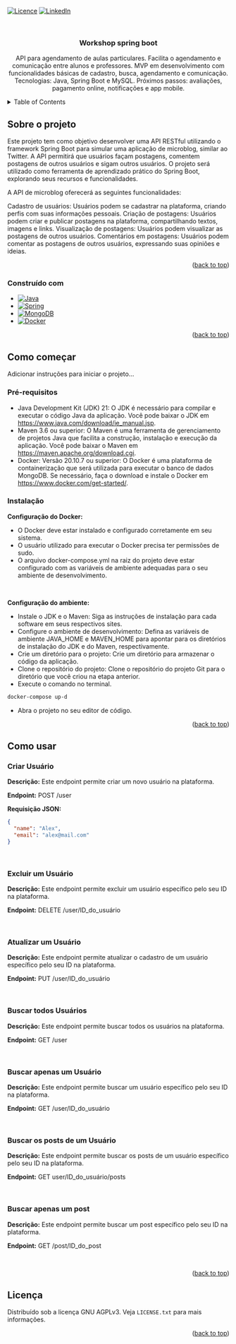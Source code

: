 <a name="readme-top"></a>

<!-- PROJECT SHIELDS -->
<!--
*** I'm using markdown "reference style" links for readability.
*** Reference links are enclosed in brackets [ ] instead of parentheses ( ).
*** See the bottom of this document for the declaration of the reference variables
*** for contributors-url, forks-url, etc. This is an optional, concise syntax you may use.
*** https://www.markdownguide.org/basic-syntax/#reference-style-links
-->

[![Licence](https://img.shields.io/github/license/Ileriayo/markdown-badges?style=for-the-badge)](./LICENSE)
[![LinkedIn][linkedin-shield]][linkedin-url]



<!-- PROJECT LOGO -->
<br />
<div align="center">  

<h3 align="center">Workshop spring boot</h3>

  <p align="center">
    API para agendamento de aulas particulares. Facilita o agendamento e comunicação entre alunos e professores. MVP em desenvolvimento com funcionalidades básicas de cadastro, busca, agendamento e comunicação. Tecnologias: Java, Spring Boot e MySQL. Próximos passos: avaliações, pagamento online, notificações e app mobile.
    <br />
    <!-- <a href="https://github.com/github_username/repo_name"><strong>Explore the docs »</strong></a>
    <br />
    <br />
    <a href="https://github.com/github_username/repo_name">View Demo</a>
    ·
    <a href="https://github.com/github_username/repo_name/issues/new?labels=bug&template=bug-report---.md">Report Bug</a>
    ·
    <a href="https://github.com/github_username/repo_name/issues/new?labels=enhancement&template=feature-request---.md">Request Feature</a> -->
  </p>
</div>



<!-- TABLE OF CONTENTS -->
<details>
  <summary>Table of Contents</summary>
  <ol>
    <li>
      <a href="#about-the-project">Sobre o projeto</a>
      <ul>
        <li><a href="#built-with">Construído com</a></li>
      </ul>
    </li>
    <li>
      <a href="#getting-started">Como começar</a>
      <ul>
        <li><a href="#prerequisites">Pré-requisitos</a></li>
        <li><a href="#installation">Instalação
    </li>
    <li><a href="#usage">Como usar</a></li>
    <li><a href="#roadmap">Roadmap</a></li>
    <li><a href="#license">Licença</a></li>
    <li><a href="#contact">Contato</a></li>li> -->
  </ol>
</details>



<!-- ABOUT THE PROJECT -->
## Sobre o projeto


Este projeto tem como objetivo desenvolver uma API RESTful utilizando o framework Spring Boot para simular uma aplicação de microblog, similar ao Twitter. A API permitirá que usuários façam postagens, comentem postagens de outros usuários e sigam outros usuários. O projeto será utilizado como ferramenta de aprendizado prático do Spring Boot, explorando seus recursos e funcionalidades.

A API de microblog oferecerá as seguintes funcionalidades:

Cadastro de usuários: Usuários podem se cadastrar na plataforma, criando perfis com suas informações pessoais.
Criação de postagens: Usuários podem criar e publicar postagens na plataforma, compartilhando textos, imagens e links.
Visualização de postagens: Usuários podem visualizar as postagens de outros usuários.
Comentários em postagens: Usuários podem comentar as postagens de outros usuários, expressando suas opiniões e ideias.

<p align="right">(<a href="#readme-top">back to top</a>)</p>



### Construído com

* [![Java][Java]][Java-url]
* [![Spring][Spring]][Spring-url]
* [![MongoDB][MongoDB]][MongoDB-url]
* [![Docker][Docker]][Docker-url]

<p align="right">(<a href="#readme-top">back to top</a>)</p>



<!-- GETTING STARTED -->
## Como começar

Adicionar instruções para iniciar o projeto...

### Pré-requisitos

* Java Development Kit (JDK) 21: O JDK é necessário para compilar e executar o código Java da aplicação. Você pode baixar o JDK em https://www.java.com/download/ie_manual.jsp.
* Maven 3.6 ou superior: O Maven é uma ferramenta de gerenciamento de projetos Java que facilita a construção, instalação e execução da aplicação. Você pode baixar o Maven em https://maven.apache.org/download.cgi.
* Docker: Versão 20.10.7 ou superior: O Docker é uma plataforma de containerização que será utilizada para executar o banco de dados MongoDB. Se necessário, faça o download e instale o Docker em https://www.docker.com/get-started/.

### Instalação

<strong>Configuração do Docker:</strong>

- O Docker deve estar instalado e configurado corretamente em seu sistema.
- O usuário utilizado para executar o Docker precisa ter permissões de sudo.
- O arquivo docker-compose.yml na raiz do projeto deve estar configurado com as variáveis de ambiente adequadas para o seu ambiente de desenvolvimento.

<br>

<strong>Configuração do ambiente:</strong>

- Instale o JDK e o Maven: Siga as instruções de instalação para cada software em seus respectivos sites.
- Configure o ambiente de desenvolvimento: Defina as variáveis de ambiente JAVA_HOME e MAVEN_HOME para apontar para os diretórios de instalação do JDK e do Maven, respectivamente.
- Crie um diretório para o projeto: Crie um diretório para armazenar o código da aplicação.
- Clone o repositório do projeto: Clone o repositório do projeto Git para o diretório que você criou na etapa anterior.
- Execute o comando no terminal.
```sh 
docker-compose up-d
```
- Abra o projeto no seu editor de código.

<p align="right">(<a href="#readme-top">back to top</a>)</p>



<!-- USAGE EXAMPLES -->
## Como usar

### Criar Usuário

**Descrição:** Este endpoint permite criar um novo usuário na plataforma.

**Endpoint:** POST /user

**Requisição JSON:**

```json
{
  "name": "Alex",
  "email": "alex@mail.com"
}
```
<br>

### Excluir um Usuário

**Descrição:** Este endpoint permite excluir um usuário específico pelo seu ID na plataforma.

**Endpoint:** DELETE /user/ID_do_usuário

<br>

### Atualizar um Usuário

**Descrição:** Este endpoint permite atualizar o cadastro de um usuário específico pelo seu ID na plataforma.

**Endpoint:** PUT /user/ID_do_usuário

<br>

### Buscar todos Usuários

**Descrição:** Este endpoint permite buscar todos os usuários na plataforma.

**Endpoint:** GET /user

<br>

### Buscar apenas um Usuário

**Descrição:** Este endpoint permite buscar um usuário específico pelo seu ID na plataforma.

**Endpoint:** GET /user/ID_do_usuário

<br>

### Buscar os posts de um Usuário

**Descrição:** Este endpoint permite buscar os posts de um usuário específico pelo seu ID na plataforma.

**Endpoint:** GET user/ID_do_usuário/posts

<br>

### Buscar apenas um post

**Descrição:** Este endpoint permite buscar um post específico pelo seu ID na plataforma.

**Endpoint:** GET /post/ID_do_post

<br>

<p align="right">(<a href="#readme-top">back to top</a>)</p>


<!-- LICENSE -->
## Licença
Distribuído sob a licença GNU AGPLv3. Veja `LICENSE.txt` para mais informações.

<p align="right">(<a href="#readme-top">back to top</a>)</p>





<!-- MARKDOWN LINKS & IMAGES -->
<!-- https://www.markdownguide.org/basic-syntax/#reference-style-links -->
[license-shield]: https://img.shields.io/github/license/github_username/repo_name.svg?style=for-the-badge
[license-url]: https://github.com/fmarconi777/workshop-spring-boot-mongodb/blob/master/LICENSE.txt
[linkedin-shield]: https://img.shields.io/badge/-LinkedIn-black.svg?style=for-the-badge&logo=linkedin&colorB=555
[linkedin-url]: https://www.linkedin.com/in/fmarconi777
[product-screenshot]: images/screenshot.png
[Java]: https://img.shields.io/badge/java-%23ED8B00.svg?style=for-the-badge&logo=openjdk&logoColor=white
[Java-url]: https://www.java.com/pt-BR/
[Spring]: https://img.shields.io/badge/spring-%236DB33F.svg?style=for-the-badge&logo=spring&logoColor=white
[Spring-url]: https://spring.io/
[MongoDB]: https://img.shields.io/badge/MongoDB-%234ea94b.svg?style=for-the-badge&logo=mongodb&logoColor=white
[MongoDB-url]: https://www.mongodb.com/
[Docker]: https://img.shields.io/badge/docker-%230db7ed.svg?style=for-the-badge&logo=docker&logoColor=white
[Docker-url]: https://www.docker.com/

